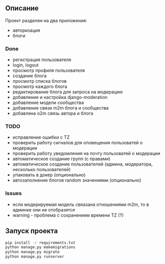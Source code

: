 ## Описание
Проект разделен на два приложения:
- авторизация
- блоги

### Done
- регистрация пользователя
- login, logout
- просмотр профиля пользователя
- создание блога
- просмотр списка блогов
- просмотр каждого блога
- редактирование блога для запроса на модерацию
- добавление и настройка django-moderation
- добавление модели сообщества
- добавление связи m2m блога и сообщества
- добавлена o2m связь автора и блога

### TODO
- исправление ошибки с TZ
- проверить работу сигналов для оповещения пользоватей о модерации
- проверить работу уведомления на почту пользоватей о модерации
- автоматическое создание групп (с правами)
- автоматическое создание пользователей (админа, модератора, несколько пользователей)
- упаковать в докер (опционально)
- автозаполнение блогов random значениями (опционально)

### Issues
- если модерируемая модель свяазана отношениями m2m, то в админке они не отобразятся
- warning - проблема с сохранением времени TZ (?)


## Запуск проекта
```sh
pip install -r requirements.txt
python manage.py makemigrations
python manage.py migrate
python manage.py runserver
```
